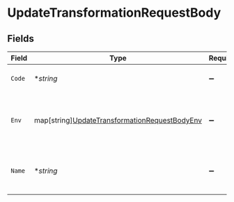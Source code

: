 # UpdateTransformationRequestBody


## Fields

| Field                                                                                                          | Type                                                                                                           | Required                                                                                                       | Description                                                                                                    |
| -------------------------------------------------------------------------------------------------------------- | -------------------------------------------------------------------------------------------------------------- | -------------------------------------------------------------------------------------------------------------- | -------------------------------------------------------------------------------------------------------------- |
| `Code`                                                                                                         | **string*                                                                                                      | :heavy_minus_sign:                                                                                             | JavaScript code to be executed                                                                                 |
| `Env`                                                                                                          | map[string][UpdateTransformationRequestBodyEnv](../../models/operations/updatetransformationrequestbodyenv.md) | :heavy_minus_sign:                                                                                             | Key-value environment variables to be passed to the transformation                                             |
| `Name`                                                                                                         | **string*                                                                                                      | :heavy_minus_sign:                                                                                             | A unique, human-friendly name for the transformation                                                           |